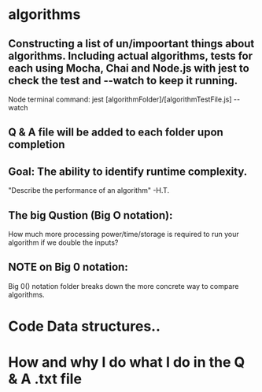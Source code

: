 # algorithms

## Constructing a list of un/impoortant things about algorithms. Including actual algorithms, tests for each using Mocha, Chai and Node.js with jest to check the test and --watch to keep it running.

Node terminal command:
jest [algorithmFolder]/[algorithmTestFile.js] --watch

## Q & A file will be added to each folder upon completion

## Goal: The ability to identify runtime complexity.

"Describe the performance of an algorithm" -H.T.

## The big Qustion (Big O notation): 
How much more processing power/time/storage is required to run your algorithm if we double the inputs?
## NOTE on Big 0 notation:
Big 0() notation folder breaks down the more concrete way to compare algorithms. 

# Code Data structures..

# How and why I do what I do in the Q & A .txt file
